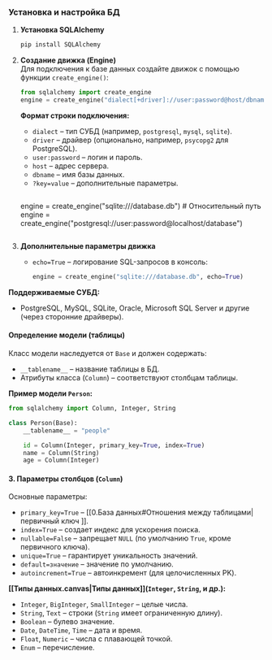 ### Установка и настройка БД
1. **Установка SQLAlchemy**  
   ```bash
   pip install SQLAlchemy
   ```  

2. **Создание движка (Engine)**  
   Для подключения к базе данных создайте движок с помощью функции `create_engine()`:  
   ```python
   from sqlalchemy import create_engine
   engine = create_engine("dialect[+driver]://user:password@host/dbname[?key=value..]")
   ```  
   **Формат строки подключения:**  
   - `dialect` – тип СУБД (например, `postgresql`, `mysql`, `sqlite`).  
   - `driver` – драйвер (опционально, например, `psycopg2` для PostgreSQL).  
   - `user:password` – логин и пароль.  
   - `host` – адрес сервера.  
   - `dbname` – имя базы данных.  
   - `?key=value` – дополнительные параметры.  
     ```python
    engine = create_engine("sqlite:///database.db")  # Относительный путь  
	engine = create_engine("postgresql://user:password@localhost/database")
     ```  

3. **Дополнительные параметры движка**  
   - `echo=True` – логирование SQL-запросов в консоль:  
     ```python
     engine = create_engine("sqlite:///database.db", echo=True)  
     ```  
**Поддерживаемые СУБД:**  
- PostgreSQL, MySQL, SQLite, Oracle, Microsoft SQL Server и другие (через сторонние драйверы).  

#### **Определение модели (таблицы)**  
   Класс модели наследуется от `Base` и должен содержать:  
   - `__tablename__` – название таблицы в БД.  
   - Атрибуты класса (`Column`) – соответствуют столбцам таблицы.  

   **Пример модели `Person`:**  
   ```python
   from sqlalchemy import Column, Integer, String

   class Person(Base):
       __tablename__ = "people"

       id = Column(Integer, primary_key=True, index=True)
       name = Column(String)
       age = Column(Integer)
   ```  

#### 3. **Параметры столбцов (`Column`)**  
   Основные параметры:  
   - `primary_key=True` – [[0.База данных#Отношения между таблицами|первичный ключ ]].  
   - `index=True` – создает индекс для ускорения поиска.  
   - `nullable=False` – запрещает `NULL` (по умолчанию `True`, кроме первичного ключа).  
   - `unique=True` – гарантирует уникальность значений.  
   - `default=значение` – значение по умолчанию.  
   - `autoincrement=True` – автоинкремент (для целочисленных PK).  

   **[[Типы данных.canvas|Типы данных]](`Integer`, `String`, и др.):**  
   - `Integer`, `BigInteger`, `SmallInteger` – целые числа.  
   - `String`, `Text` – строки (`String` имеет ограниченную длину).  
   - `Boolean` – булево значение.   
   - `Date`, `DateTime`, `Time` – дата и время.  
   - `Float`, `Numeric` – числа с плавающей точкой.  
   - `Enum` – перечисление.  
   
